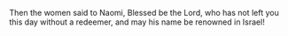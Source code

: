 Then the women said to Naomi, Blessed be the Lord, who has not left you this day without a redeemer, and may his name be renowned in Israel!
